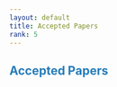 ```yaml
---
layout: default
title: Accepted Papers
rank: 5
---
```


## <span style="color:#267CB9"> Accepted Papers</span>